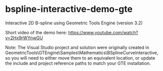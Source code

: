 # bspline-interactive-demo-gte
Interactive 2D B-spline using Geometric Tools Engine (version 3.2)

Short video of the demo here: https://www.youtube.com/watch?v=2Hx9rWYnwGU

Note: The Visual Studio project and solution were originally created in GeometricTools\GTEngine\Samples\Mathematics\BSplineCurveInteractive, so you will need to either move them to an equivalent location, or update the include and project reference paths to match your GTE installation.
